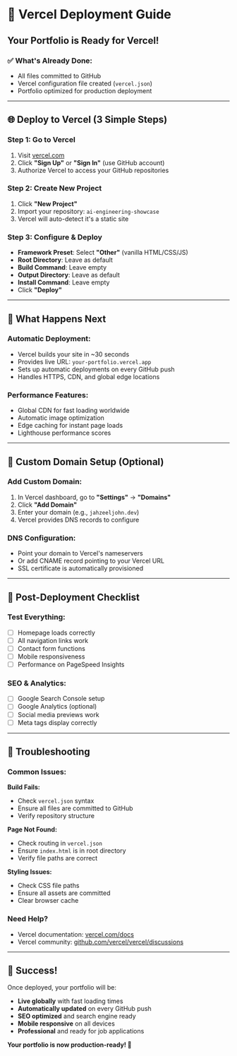 # 🚀 Vercel Deployment Guide

## **Your Portfolio is Ready for Vercel!**

### **✅ What's Already Done:**
- All files committed to GitHub
- Vercel configuration file created (`vercel.json`)
- Portfolio optimized for production deployment

---

## **🌐 Deploy to Vercel (3 Simple Steps)**

### **Step 1: Go to Vercel**
1. Visit [vercel.com](https://vercel.com)
2. Click **"Sign Up"** or **"Sign In"** (use GitHub account)
3. Authorize Vercel to access your GitHub repositories

### **Step 2: Create New Project**
1. Click **"New Project"**
2. Import your repository: `ai-engineering-showcase`
3. Vercel will auto-detect it's a static site

### **Step 3: Configure & Deploy**
- **Framework Preset**: Select **"Other"** (vanilla HTML/CSS/JS)
- **Root Directory**: Leave as default
- **Build Command**: Leave empty
- **Output Directory**: Leave as default
- **Install Command**: Leave empty
- Click **"Deploy"**

---

## **🎯 What Happens Next**

### **Automatic Deployment:**
- Vercel builds your site in ~30 seconds
- Provides live URL: `your-portfolio.vercel.app`
- Sets up automatic deployments on every GitHub push
- Handles HTTPS, CDN, and global edge locations

### **Performance Features:**
- Global CDN for fast loading worldwide
- Automatic image optimization
- Edge caching for instant page loads
- Lighthouse performance scores

---

## **🔧 Custom Domain Setup (Optional)**

### **Add Custom Domain:**
1. In Vercel dashboard, go to **"Settings"** → **"Domains"**
2. Click **"Add Domain"**
3. Enter your domain (e.g., `jahzeeljohn.dev`)
4. Vercel provides DNS records to configure

### **DNS Configuration:**
- Point your domain to Vercel's nameservers
- Or add CNAME record pointing to your Vercel URL
- SSL certificate is automatically provisioned

---

## **📱 Post-Deployment Checklist**

### **Test Everything:**
- [ ] Homepage loads correctly
- [ ] All navigation links work
- [ ] Contact form functions
- [ ] Mobile responsiveness
- [ ] Performance on PageSpeed Insights

### **SEO & Analytics:**
- [ ] Google Search Console setup
- [ ] Google Analytics (optional)
- [ ] Social media previews work
- [ ] Meta tags display correctly

---

## **🚨 Troubleshooting**

### **Common Issues:**

**Build Fails:**
- Check `vercel.json` syntax
- Ensure all files are committed to GitHub
- Verify repository structure

**Page Not Found:**
- Check routing in `vercel.json`
- Ensure `index.html` is in root directory
- Verify file paths are correct

**Styling Issues:**
- Check CSS file paths
- Ensure all assets are committed
- Clear browser cache

### **Need Help?**
- Vercel documentation: [vercel.com/docs](https://vercel.com/docs)
- Vercel community: [github.com/vercel/vercel/discussions](https://github.com/vercel/vercel/discussions)

---

## **🎉 Success!**

Once deployed, your portfolio will be:
- **Live globally** with fast loading times
- **Automatically updated** on every GitHub push
- **SEO optimized** and search engine ready
- **Mobile responsive** on all devices
- **Professional** and ready for job applications

**Your portfolio is now production-ready! 🚀**
